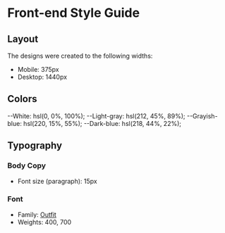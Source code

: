 # Front-end Style Guide

## Layout

The designs were created to the following widths:

- Mobile: 375px
- Desktop: 1440px

## Colors

--White: hsl(0, 0%, 100%);
--Light-gray: hsl(212, 45%, 89%);
--Grayish-blue: hsl(220, 15%, 55%);
--Dark-blue: hsl(218, 44%, 22%);

## Typography

### Body Copy

- Font size (paragraph): 15px

### Font

- Family: [Outfit](https://fonts.google.com/specimen/Outfit)
- Weights: 400, 700
